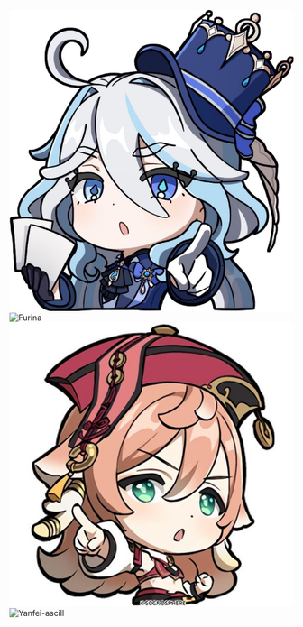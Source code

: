 ![Furina](./Project1/Resources/furina.jpg)
![Furina](./Project1/Resources/furina-ascill.jpg)
![Yanfei-ascill](./Project1/Resources/yanfei.jpg)
![Yanfei-ascill](./Project1/Resources/yanfei-ascill.jpg)

